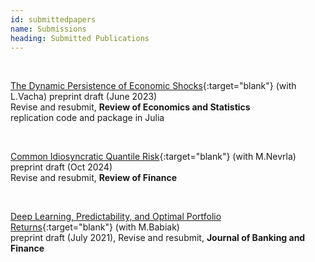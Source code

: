 ```yaml
---
id: submittedpapers
name: Submissions
heading: Submitted Publications
---
```


<!--- USAGE: JUST FILL AND ADD THIS

[NAZEV](LINK){:target="blank"} (with COAUTHORS)<br/>
**JOURNALNAME** (YEAR), CITATION, <a href="LINKDOI" target="blank"><i class="ai ai-doi ai"></i></a>
code and package <a href="LINKCODE" target="blank"><i class="fas fa-keyboard"></i></a>
<br/>
-->

<br/>

[The Dynamic Persistence of Economic Shocks](https://ideas.repec.org/p/arx/papers/2306.01511.html){:target="blank"} (with L.Vacha) preprint draft (June 2023)<br/> Revise and resubmit, **Review of Economics and Statistics**<br/>
replication code and package in Julia <a href="https://github.com/barunik/tvPersistence.jl" target="blank"><i class="fas fa-keyboard"></i></a><br/>

<br/>

[Common Idiosyncratic Quantile Risk](https://ideas.repec.org/p/arx/papers/2208.14267.html){:target="blank"} (with M.Nevrla) preprint draft (Oct 2024)<br/> Revise and resubmit, **Review of Finance**

<br/>

[Deep Learning, Predictability, and Optimal Portfolio Returns](https://ideas.repec.org/p/arx/papers/2009.03394.html){:target="blank"} (with M.Babiak)<br/>
preprint draft (July 2021), Revise and resubmit, **Journal of Banking and Finance**
